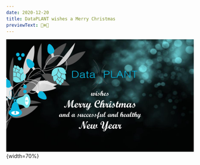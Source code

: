 ```yaml
---
date: 2020-12-20
title: DataPLANT wishes a Merry Christmas
previewText: 🎅❄️🎄
---
```


![DataPLANT wishes a Merry Christmas](/src/assets/images/news/christmas2020.png "DataPLANT wishes a Merry Christmas"){width=70%}